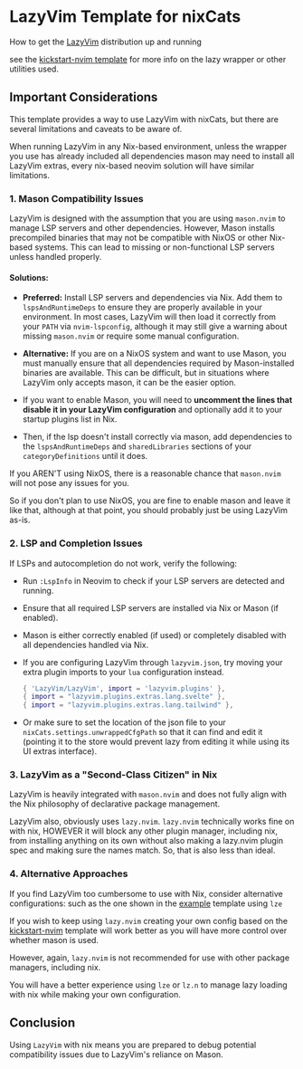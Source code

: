 # LazyVim Template for nixCats

How to get the [LazyVim](http://www.lazyvim.org/) distribution up and running

see the [kickstart-nvim template](../kickstart-nvim) for more info on the lazy wrapper or other utilities used.

## Important Considerations

This template provides a way to use LazyVim with nixCats, but there are several limitations and caveats to be aware of.

When running LazyVim in any Nix-based environment, unless the wrapper you use has already included all dependencies mason may need to install all LazyVim extras, every nix-based neovim solution will have similar limitations.

### 1. Mason Compatibility Issues

LazyVim is designed with the assumption that you are using `mason.nvim` to manage LSP servers and other dependencies. However, Mason installs precompiled binaries that may not be compatible with NixOS or other Nix-based systems. This can lead to missing or non-functional LSP servers unless handled properly.

#### Solutions:

- **Preferred:** Install LSP servers and dependencies via Nix. Add them to `lspsAndRuntimeDeps` to ensure they are properly available in your environment. In most cases, LazyVim will then load it correctly from your `PATH` via `nvim-lspconfig`, although it may still give a warning about missing `mason.nvim` or require some manual configuration.

- **Alternative:** If you are on a NixOS system and want to use Mason, you must manually ensure that all dependencies required by Mason-installed binaries are available. This can be difficult, but in situations where LazyVim only accepts mason, it can be the easier option.
- If you want to enable Mason, you will need to **uncomment the lines that disable it in your LazyVim configuration** and optionally add it to your startup plugins list in Nix.
- Then, if the lsp doesn't install correctly via mason, add dependencies to the `lspsAndRuntimeDeps` and `sharedLibraries` sections of your `categoryDefinitions` until it does.

If you AREN'T using NixOS, there is a reasonable chance that `mason.nvim` will not pose any issues for you.

So if you don't plan to use NixOS, you are fine to enable mason and leave it like that, although at that point, you should probably just be using LazyVim as-is.

### 2. LSP and Completion Issues

If LSPs and autocompletion do not work, verify the following:

- Run `:LspInfo` in Neovim to check if your LSP servers are detected and running.
- Ensure that all required LSP servers are installed via Nix or Mason (if enabled).
- Mason is either correctly enabled (if used) or completely disabled with all dependencies handled via Nix.
- If you are configuring LazyVim through `lazyvim.json`, try moving your extra plugin imports to your `lua` configuration instead.

  ```lua
  { 'LazyVim/LazyVim', import = 'lazyvim.plugins' },
  { import = "lazyvim.plugins.extras.lang.svelte" },
  { import = "lazyvim.plugins.extras.lang.tailwind" },
  ```

- Or make sure to set the location of the json file to your `nixCats.settings.unwrappedCfgPath` so that it can find and edit it (pointing it to the store would prevent lazy from editing it while using its UI extras interface).

### 3. LazyVim as a "Second-Class Citizen" in Nix

LazyVim is heavily integrated with `mason.nvim` and does not fully align with the Nix philosophy of declarative package management.

LazyVim also, obviously uses `lazy.nvim`. `lazy.nvim` technically works fine on with nix, HOWEVER it will block any other plugin manager, including nix, from installing anything on its own without also making a lazy.nvim plugin spec and making sure the names match. So, that is also less than ideal.

### 4. Alternative Approaches

If you find LazyVim too cumbersome to use with Nix, consider alternative configurations:
such as the one shown in the [example](../example) template using `lze`

If you wish to keep using `lazy.nvim` creating your own config based on the [kickstart-nvim](../kickstart-nvim) template will work better as you will have more control over whether mason is used.

However, again, `lazy.nvim` is not recommended for use with other package managers, including nix.

You will have a better experience using `lze` or `lz.n` to manage lazy loading with nix while making your own configuration.

## Conclusion

Using `LazyVim` with nix means you are prepared to debug potential compatibility issues due to LazyVim's reliance on Mason.
